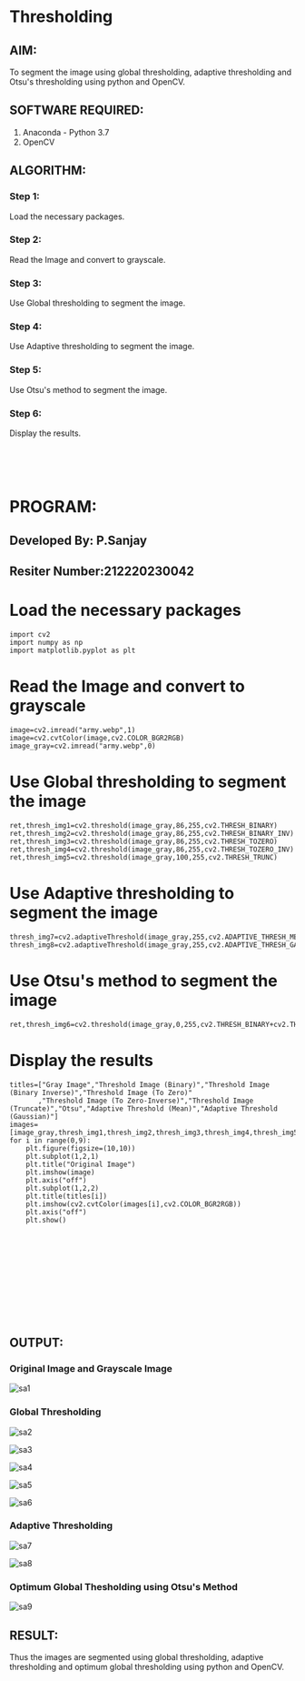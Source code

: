 # Thresholding
## AIM:
To segment the image using global thresholding, adaptive thresholding and Otsu's thresholding using python and OpenCV.

## SOFTWARE REQUIRED:
1. Anaconda - Python 3.7
2. OpenCV

## ALGORITHM:

### Step 1:
Load the necessary packages.

### Step 2:
Read the Image and convert to grayscale.

### Step 3:
Use Global thresholding to segment the image.

### Step 4:
Use Adaptive thresholding to segment the image.

### Step 5:
Use Otsu's method to segment the image.

### Step 6:
Display the results.

</br>
</br>
</br>

# PROGRAM:
## Developed By: P.Sanjay
## Resiter Number:212220230042

# Load the necessary packages
```
import cv2
import numpy as np
import matplotlib.pyplot as plt
```

# Read the Image and convert to grayscale
````
image=cv2.imread("army.webp",1)
image=cv2.cvtColor(image,cv2.COLOR_BGR2RGB)
image_gray=cv2.imread("army.webp",0)
````

# Use Global thresholding to segment the image
```
ret,thresh_img1=cv2.threshold(image_gray,86,255,cv2.THRESH_BINARY)
ret,thresh_img2=cv2.threshold(image_gray,86,255,cv2.THRESH_BINARY_INV)
ret,thresh_img3=cv2.threshold(image_gray,86,255,cv2.THRESH_TOZERO)
ret,thresh_img4=cv2.threshold(image_gray,86,255,cv2.THRESH_TOZERO_INV)
ret,thresh_img5=cv2.threshold(image_gray,100,255,cv2.THRESH_TRUNC)
```

# Use Adaptive thresholding to segment the image
```
thresh_img7=cv2.adaptiveThreshold(image_gray,255,cv2.ADAPTIVE_THRESH_MEAN_C,cv2.THRESH_BINARY,11,2)
thresh_img8=cv2.adaptiveThreshold(image_gray,255,cv2.ADAPTIVE_THRESH_GAUSSIAN_C,cv2.THRESH_BINARY,11,2)
```
# Use Otsu's method to segment the image 
```
ret,thresh_img6=cv2.threshold(image_gray,0,255,cv2.THRESH_BINARY+cv2.THRESH_OTSU)
```
# Display the results
```
titles=["Gray Image","Threshold Image (Binary)","Threshold Image (Binary Inverse)","Threshold Image (To Zero)"
       ,"Threshold Image (To Zero-Inverse)","Threshold Image (Truncate)","Otsu","Adaptive Threshold (Mean)","Adaptive Threshold (Gaussian)"]
images=[image_gray,thresh_img1,thresh_img2,thresh_img3,thresh_img4,thresh_img5,thresh_img6,thresh_img7,thresh_img8]
for i in range(0,9):
    plt.figure(figsize=(10,10))
    plt.subplot(1,2,1)
    plt.title("Original Image")
    plt.imshow(image)
    plt.axis("off")
    plt.subplot(1,2,2)
    plt.title(titles[i])
    plt.imshow(cv2.cvtColor(images[i],cv2.COLOR_BGR2RGB))
    plt.axis("off")
    plt.show()
```

</br>
</br>
</br>
</br>
</br>
</br>
</br>
</br>
</br>


## OUTPUT:

### Original Image and Grayscale Image

![sa1](https://user-images.githubusercontent.com/75235426/169643174-08c03f49-3da7-4ca0-8f20-7ff7cc563666.jpg)
### Global Thresholding

![sa2](https://user-images.githubusercontent.com/75235426/169643178-fab5b58a-8f57-4a08-a1d6-01fc84db04bd.jpg)

![sa3](https://user-images.githubusercontent.com/75235426/169643181-0f84fbcd-f857-468d-9b37-b8810bf2d9a1.jpg)

![sa4](https://user-images.githubusercontent.com/75235426/169643184-dd81669e-4b53-40c4-a6fd-7efdea202ff7.jpg)

![sa5](https://user-images.githubusercontent.com/75235426/169643189-fbb47879-50e5-4e01-850c-22a29fee5559.jpg)

![sa6](https://user-images.githubusercontent.com/75235426/169643191-4f78969d-5fa5-4b99-a2a2-70b37f6ec39f.jpg)

### Adaptive Thresholding

![sa7](https://user-images.githubusercontent.com/75235426/169643194-fcab799c-c4f9-4996-880c-00da5ea62a0f.jpg)

![sa8](https://user-images.githubusercontent.com/75235426/169643196-d2d2dd5f-7926-461e-8aeb-32c041340020.jpg)

### Optimum Global Thesholding using Otsu's Method

![sa9](https://user-images.githubusercontent.com/75235426/169643228-13ce652a-443c-4105-b273-6a4314f2a57f.jpg)

## RESULT:
Thus the images are segmented using global thresholding, adaptive thresholding and optimum global thresholding using python and OpenCV.
